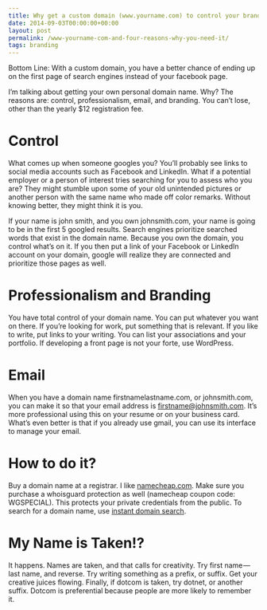 ```yaml
---
title: Why get a custom domain (www.yourname.com) to control your brand.
date: 2014-09-03T00:00:00+00:00
layout: post
permalink: /www-yourname-com-and-four-reasons-why-you-need-it/
tags: branding
---
```


Bottom Line: With a custom domain, you have a better chance of ending up on the first page of search engines instead of your facebook page.

I’m talking about getting your own personal domain name. Why? The reasons are: control, professionalism, email, and branding. You can’t lose, other than the yearly $12 registration fee.

# Control

What comes up when someone googles you? You’ll probably see links to social media accounts such as Facebook and LinkedIn. What if a potential employer or a person of interest tries searching for you to assess who you are? They might stumble upon some of your old unintended pictures or another person with the same name who made off color remarks. Without knowing better, they might think it is you.

If your name is john smith, and you own johnsmith.com, your name is going to be in the first 5 googled results. Search engines prioritize searched words that exist in the domain name. Because you own the domain, you control what’s on it. If you then put a link of your Facebook or LinkedIn account on your domain, google will realize they are connected and prioritize those pages as well.

# Professionalism and Branding

You have total control of your domain name. You can put whatever you want on there. If you’re looking for work, put something that is relevant. If you like to write, put links to your writing. You can list your associations and your portfolio. If developing a front page is not your forte, use WordPress.

# Email

When you have a domain name firstnamelastname.com, or johnsmith.com, you can make it so that your email address is firstname@johnsmith.com. It’s more professional using this on your resume or on your business card. What’s even better is that if you already use gmail, you can use its interface to manage your email.

# How to do it?

Buy a domain name at a registrar. I like <a href="http://namecheap.com" target="_blank" rel="noopener noreferrer">namecheap.com</a>. Make sure you purchase a whoisguard protection as well (namecheap coupon code: WGSPECIAL). This protects your private credentials from the public. To search for a domain name, use <a href="https://instantdomainsearch.com/" target="_blank" rel="noopener noreferrer">instant domain search</a>.

# My Name is Taken!?

It happens. Names are taken, and that calls for creativity. Try first name — last name, and reverse. Try writing something as a prefix, or suffix. Get your creative juices flowing. Finally, if dotcom is taken, try dotnet, or another suffix. Dotcom is preferential because people are more likely to remember it.